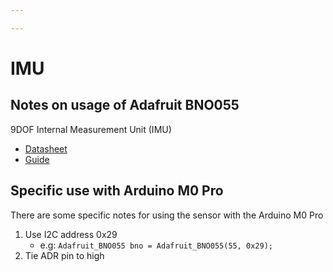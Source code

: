 ```yaml
---

---
```

# IMU
## Notes on usage of Adafruit BNO055
9DOF Internal Measurement Unit (IMU)

* [Datasheet](http://www.adafruit.com/datasheets/BST_BNO055_DS000_12.pdf)
* [Guide](https://learn.adafruit.com/adafruit-bno055-absolute-orientation-sensor/overview)

## Specific use with Arduino M0 Pro
There are some specific notes for using the sensor with the Arduino M0 Pro
1. Use I2C address 0x29
    * e.g: `Adafruit_BNO055 bno = Adafruit_BNO055(55, 0x29);`
2. Tie ADR pin to high